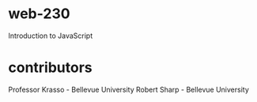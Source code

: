 # web-230
Introduction to JavaScript
# contributors
Professor Krasso - Bellevue University Robert Sharp - Bellevue University
